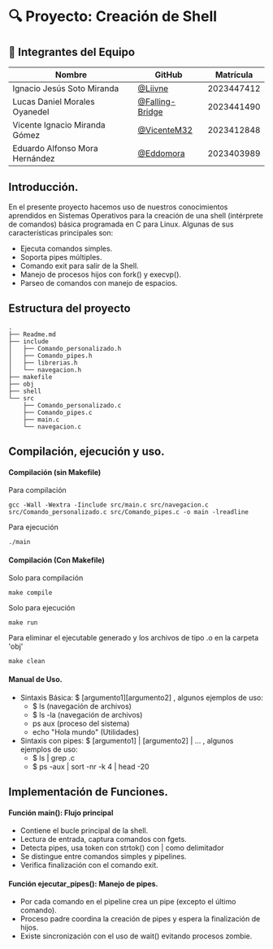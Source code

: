 # 🔍 Proyecto: Creación de Shell

## 👥 Integrantes del Equipo

| Nombre | GitHub | Matrícula |
|--------|--------|-----------|
| Ignacio Jesús Soto Miranda |  [@Liivne](http://github.com/Liivne)  | 2023447412 | 
| Lucas Daniel Morales Oyanedel | [@Falling-Bridge](https://github.com/Falling-Bridge) | 2023441490 |
| Vicente Ignacio Miranda Gómez | [@VicenteM32](https://github.com/VicenteM32) | 2023412848 |
| Eduardo Alfonso Mora Hernández| [@Eddomora](https://github.com/Eddomora) | 2023403989 |

## Introducción.
En el presente proyecto hacemos uso de nuestros conocimientos aprendidos en Sistemas Operativos para la creación de una shell (intérprete de comandos) básica programada en C para Linux.
Algunas de sus características principales son:
 * Ejecuta comandos simples.
 * Soporta pipes múltiples.
 * Comando exit para salir de la Shell.
 * Manejo de procesos hijos con fork() y execvp().
 * Parseo de comandos con manejo de espacios.

## Estructura del proyecto
```
.
├── Readme.md
├── include
│   ├── Comando_personalizado.h
│   ├── Comando_pipes.h
│   ├── librerias.h
│   └── navegacion.h
├── makefile
├── obj
├── shell
└── src
    ├── Comando_personalizado.c
    ├── Comando_pipes.c
    ├── main.c
    └── navegacion.c
```


## Compilación, ejecución y uso.
#### Compilación (sin Makefile)
Para compilación 
```
gcc -Wall -Wextra -Iinclude src/main.c src/navegacion.c src/Comando_personalizado.c src/Comando_pipes.c -o main -lreadline
```
Para ejecución 
```
./main
```

#### Compilación (Con Makefile)
Solo para compilación
```
make compile
```
Solo para ejecución
```
make run
```
Para eliminar el ejecutable generado y los archivos de tipo .o en la carpeta 'obj'
```
make clean
```
 
#### Manual de Uso.
- Sintaxis Básica: $ [argumento1][argumento2] , algunos ejemplos de uso:
  * $ ls (navegación de archivos)
  * $ ls -la (navegación de archivos)
  * ps aux (proceso del sistema)
  * echo "Hola mundo" (Utilidades)
- Sintaxis con pipes: $ [argumento1] | [argumento2] | ... , algunos ejemplos de uso:
  * $ ls | grep .c
  * $ ps -aux | sort -nr -k 4 | head -20

## Implementación de Funciones.
#### Función main(): Flujo principal
 * Contiene el bucle principal de la shell.
 * Lectura de entrada, captura comandos con fgets.
 * Detecta pipes, usa token con strtok() con | como delimitador
 * Se distingue entre comandos simples y pipelines.
 * Verifica finalización con el comando exit.
#### Función ejecutar_pipes(): Manejo de pipes.
* Por cada comando en el pipeline crea un pipe (excepto el último comando).
* Proceso padre coordina la creación de pipes y espera la finalización de hijos.
* Existe sincronización con el uso de wait() evitando procesos zombie.

